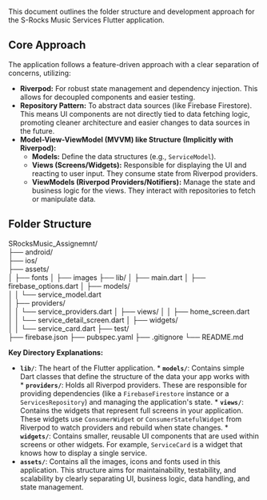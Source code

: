 This document outlines the folder structure and development approach for the S-Rocks Music Services Flutter application.

## Core Approach

The application follows a feature-driven approach with a clear separation of concerns, utilizing:

*   **Riverpod:** For robust state management and dependency injection. This allows for decoupled components and easier testing.
*   **Repository Pattern:** To abstract data sources (like Firebase Firestore). This means UI components are not directly tied to data fetching logic, promoting cleaner architecture and easier changes to data sources in the future.
*   **Model-View-ViewModel (MVVM) like Structure (Implicitly with Riverpod):**
    *   **Models:** Define the data structures (e.g., `ServiceModel`).
    *   **Views (Screens/Widgets):** Responsible for displaying the UI and reacting to user input. They consume state from Riverpod providers.
    *   **ViewModels (Riverpod Providers/Notifiers):** Manage the state and business logic for the views. They interact with repositories to fetch or manipulate data.

## Folder Structure
SRocksMusic_Assignemnt/       
 ├── android/                      
 ├── ios/  
 ├── assets/               
 │   ├── fonts
 │   ├── images
 ├── lib/ 
 │   ├── main.dart
 │   ├── firebase_options.dart
 │   ├── models/               
 │   │   └── service_model.dart     
 │   ├── providers/            
 │   │   └── service_providers.dart 
 │   ├── views/ 
 │   │   ├── home_screen.dart     
 │   │   └── service_detail_screen.dart 
 │   ├── widgets/              
 │   │   └── service_card.dart
 ├── test/                         
 ├── firebase.json
 ├── pubspec.yaml
 ├── .gitignore
 └── README.md 


**Key Directory Explanations:**

  *   **`lib/`**: The heart of the Flutter application.
    *   **`models/`**: Contains simple Dart classes that define the structure of the data your app works with \
    *   **`providers/`**: Holds all Riverpod providers. These are responsible for providing dependencies (like a `FirebaseFirestore` instance or a `ServicesRepository`) and managing the application's state.
    *   **`views/`**: Contains the widgets that represent full screens in your application. These widgets use `ConsumerWidget` or `ConsumerStatefulWidget` from Riverpod to watch providers and rebuild when state changes.
    *   **`widgets/`**: Contains smaller, reusable UI components that are used within screens or other widgets. For example, `ServiceCard` is a widget that knows how to display a single service.
  *   **`assets/`**: Contains all the images, icons and fonts used in this application.
This structure aims for maintainability, testability, and scalability by clearly separating UI, business logic, data handling, and state management.
